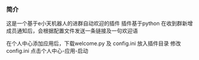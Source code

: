 ### 简介
这是一个基于e小天机器人的进群自动欢迎的插件
插件基于python
在收到群新增成员通知后，会根据配置文件发送一条链接及一句欢迎语

在个人中心添加应用后，下载welcome.py 及 config.ini 放入插件目录
修改config.ini 点击个人中心-应用-启动